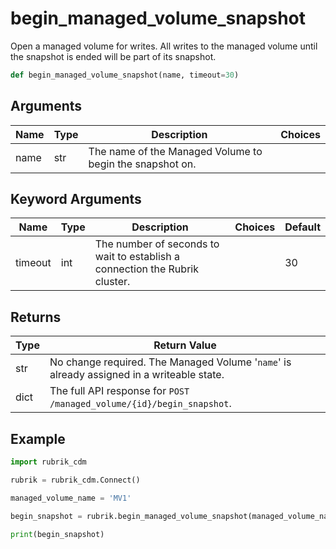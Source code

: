 # begin_managed_volume_snapshot

Open a managed volume for writes. All writes to the managed volume until the snapshot is ended will be part of its snapshot.
```py
def begin_managed_volume_snapshot(name, timeout=30)
```

## Arguments
| Name        | Type | Description                                                                 | Choices |
|-------------|------|-----------------------------------------------------------------------------|---------|
| name  | str  | The name of the Managed Volume to begin the snapshot on. |         |
## Keyword Arguments
| Name        | Type | Description                                                                 | Choices | Default |
|-------------|------|-----------------------------------------------------------------------------|---------|---------|
| timeout  | int  | The number of seconds to wait to establish a connection the Rubrik cluster.  |         |    30     |

## Returns
| Type | Return Value                                                                                   |
|------|-----------------------------------------------------------------------------------------------|
| str  | No change required. The Managed Volume '`name`' is already assigned in a writeable state. |
| dict  | The full API response for `POST /managed_volume/{id}/begin_snapshot`. |
## Example
```py
import rubrik_cdm

rubrik = rubrik_cdm.Connect()

managed_volume_name = 'MV1'

begin_snapshot = rubrik.begin_managed_volume_snapshot(managed_volume_name)

print(begin_snapshot)
```